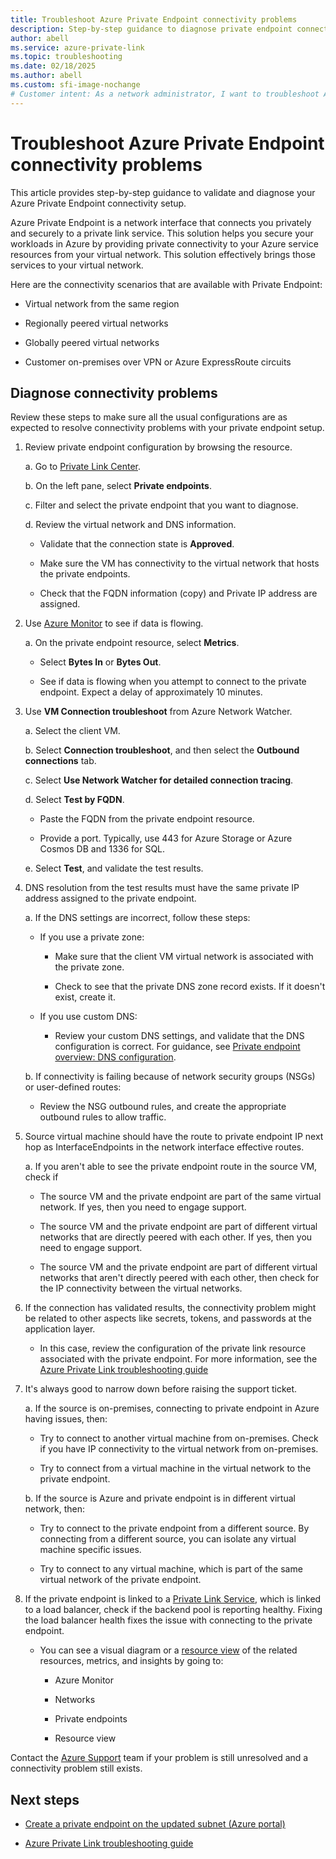 ```yaml
---
title: Troubleshoot Azure Private Endpoint connectivity problems
description: Step-by-step guidance to diagnose private endpoint connectivity
author: abell
ms.service: azure-private-link
ms.topic: troubleshooting
ms.date: 02/18/2025
ms.author: abell
ms.custom: sfi-image-nochange
# Customer intent: As a network administrator, I want to troubleshoot Azure Private Endpoint connectivity issues, so that I can ensure secure and reliable access to Azure services from my virtual network.
---
```


# Troubleshoot Azure Private Endpoint connectivity problems

This article provides step-by-step guidance to validate and diagnose your Azure Private Endpoint connectivity setup.

Azure Private Endpoint is a network interface that connects you privately and securely to a private link service. This solution helps you secure your workloads in Azure by providing private connectivity to your Azure service resources from your virtual network. This solution effectively brings those services to your virtual network.

Here are the connectivity scenarios that are available with Private Endpoint:

- Virtual network from the same region

- Regionally peered virtual networks

- Globally peered virtual networks

- Customer on-premises over VPN or Azure ExpressRoute circuits

## Diagnose connectivity problems 

Review these steps to make sure all the usual configurations are as expected to resolve connectivity problems with your private endpoint setup.

1. Review private endpoint configuration by browsing the resource.

    a. Go to [Private Link Center](https://portal.azure.com/#blade/Microsoft_Azure_Network/PrivateLinkCenterBlade/overview).

    b. On the left pane, select **Private endpoints**.

    c. Filter and select the private endpoint that you want to diagnose.

    d. Review the virtual network and DNS information.

     - Validate that the connection state is **Approved**.

     - Make sure the VM has connectivity to the virtual network that hosts the private endpoints.

     - Check that the FQDN information (copy) and Private IP address are assigned.
    
1. Use [Azure Monitor](/azure/azure-monitor/overview) to see if data is flowing.

    a. On the private endpoint resource, select **Metrics**.

     - Select **Bytes In** or **Bytes Out**. 

     - See if data is flowing when you attempt to connect to the private endpoint. Expect a delay of approximately 10 minutes.

1.  Use **VM Connection troubleshoot** from Azure Network Watcher.

    a. Select the client VM.

    b. Select **Connection troubleshoot**, and then select the **Outbound connections** tab.
    
    c. Select **Use Network Watcher for detailed connection tracing**.

    d. Select **Test by FQDN**.

     - Paste the FQDN from the private endpoint resource.

     - Provide a port. Typically, use 443 for Azure Storage or Azure Cosmos DB and 1336 for SQL.

    e. Select **Test**, and validate the test results. 
        
1. DNS resolution from the test results must have the same private IP address assigned to the private endpoint.

    a. If the DNS settings are incorrect, follow these steps:

     - If you use a private zone: 

       - Make sure that the client VM virtual network is associated with the private zone.

       - Check to see that the private DNS zone record exists. If it doesn't exist, create it.

     - If you use custom DNS:

       - Review your custom DNS settings, and validate that the DNS configuration is correct.
       For guidance, see [Private endpoint overview: DNS configuration](./private-endpoint-overview.md#dns-configuration).

    b. If connectivity is failing because of network security groups (NSGs) or user-defined routes:
     - Review the NSG outbound rules, and create the appropriate outbound rules to allow traffic.

1. Source virtual machine should have the route to private endpoint IP next hop as InterfaceEndpoints in the network interface effective routes. 

    a. If you aren't able to see the private endpoint route in the source VM, check if 

     - The source VM and the private endpoint are part of the same virtual network. If yes, then you need to engage support. 

     - The source VM and the private endpoint are part of different virtual networks that are directly peered with each other. If yes, then you need to engage support.

     - The source VM and the private endpoint are part of different virtual networks that aren't directly peered with each other, then check for the IP connectivity between the virtual networks.

1. If the connection has validated results, the connectivity problem might be related to other aspects like secrets, tokens, and passwords at the application layer.

   - In this case, review the configuration of the private link resource associated with the private endpoint. For more information, see the [Azure Private Link troubleshooting guide](troubleshoot-private-link-connectivity.md)
   
1. It's always good to narrow down before raising the support ticket. 

    a. If the source is on-premises, connecting to private endpoint in Azure having issues, then:

      - Try to connect to another virtual machine from on-premises. Check if you have IP connectivity to the virtual network from on-premises. 

      - Try to connect from a virtual machine in the virtual network to the private endpoint.
      
    b. If the source is Azure and private endpoint is in different virtual network, then:

      - Try to connect to the private endpoint from a different source. By connecting from a different source, you can isolate any virtual machine specific issues. 

      - Try to connect to any virtual machine, which is part of the same virtual network of the private endpoint.  

1. If the private endpoint is linked to a [Private Link Service](./troubleshoot-private-link-connectivity.md), which is linked to a load balancer, check if the backend pool is reporting healthy. Fixing the load balancer health fixes the issue with connecting to the private endpoint.

    - You can see a visual diagram or a [resource view](../network-watcher/network-insights-overview.md#resource-view) of the related resources, metrics, and insights by going to:

        - Azure Monitor

        - Networks

        - Private endpoints

        - Resource view 

Contact the [Azure Support](https://portal.azure.com/#blade/Microsoft_Azure_Support/HelpAndSupportBlade/overview) team if your problem is still unresolved and a connectivity problem still exists.

## Next steps

 * [Create a private endpoint on the updated subnet (Azure portal)](./create-private-endpoint-portal.md)

 * [Azure Private Link troubleshooting guide](troubleshoot-private-link-connectivity.md)
